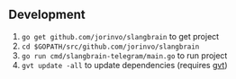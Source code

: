 ## Development

1. `go get github.com/jorinvo/slangbrain` to get project
2. `cd $GOPATH/src/github.com/jorinvo/slangbrain`
3. `go run cmd/slangbrain-telegram/main.go` to run project
4. `gvt update -all` to update dependencies (requires [gvt](https://github.com/FiloSottile/gvt))
